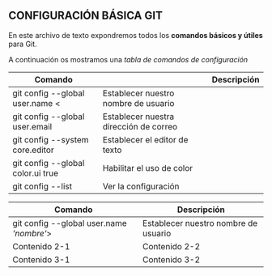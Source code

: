 ## CONFIGURACIÓN BÁSICA GIT

En este archivo de texto expondremos todos los **comandos básicos y útiles** para Git.

A continuación os mostramos una *tabla de comandos de configuración*

| Comando |  | Descripción |
| -- | -- | -- | 
| git config --global user.name < | Establecer nuestro nombre de usuario | 
| git config --global user.email <email> | Establecer nuestra dirección de correo | 
| git config --system core.editor <editor> | Establecer el editor de texto | 
| git config --global color.ui true | Habilitar el uso de color |
| git config --list | Ver la configuración |

| Comando | Descripción |
| -- | -- | 
| git config --global user.name *'nombre'*> | Establecer nuestro nombre de usuario |
| Contenido 2-1 | Contenido 2-2 |
| Contenido 3-1 | Contenido 3-2 | 